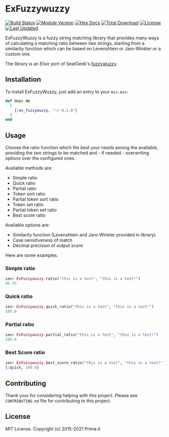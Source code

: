 # ExFuzzywuzzy
[![Build Status](https://drone-1.prima.it/api/badges/primait/ex_fuzzywuzzy/status.svg)](https://drone-1.prima.it/primait/ex_fuzzywuzzy)
[![Module Version](https://img.shields.io/hexpm/v/ex_fuzzywuzzy.svg)](https://hex.pm/packages/ex_fuzzywuzzy)
[![Hex Docs](https://img.shields.io/badge/hex-docs-lightgreen.svg)](https://hexdocs.pm/ex_fuzzywuzzy/)
[![Total Download](https://img.shields.io/hexpm/dt/ex_fuzzywuzzy.svg)](https://hex.pm/packages/ex_fuzzywuzzy)
[![License](https://img.shields.io/hexpm/l/ex_fuzzywuzzy.svg)](https://hex.pm/packages/ex_fuzzywuzzy)
[![Last Updated](https://img.shields.io/github/last-commit/primait/ex_fuzzywuzzy.svg)](https://github.com/primait/ex_fuzzywuzzy/commits/master)

ExFuzzyWuzzy is a fuzzy string matching library that provides many ways of calculating
a matching ratio between two strings, starting from a similarity function which can be
based on Levenshtein or Jaro-Winkler or a custom one.

The library is an Elixir port of SeatGeek's [fuzzywuzzy](https://github.com/seatgeek/fuzzywuzzy).

## Installation

To install ExFuzzyWuzzy, just add an entry to your `mix.exs`:
```elixir
def deps do
  [
    {:ex_fuzzywuzzy, "~> 0.1.0"}
  ]
end
```

## Usage
<!--MDOC !-->

Choose the ratio function which fits best your needs among the available, 
providing the two strings to be matched and - if needed - overwriting options 
over the configured ones.

Available methods are:
- Simple ratio
- Quick ratio
- Partial ratio
- Token sort ratio
- Partial token sort ratio
- Token set ratio
- Partial token set ratio
- Best score ratio

Available options are:
- Similarity function (Levenshtein and Jaro-Winkler provided in library)
- Case sensitiveness of match
- Decimal precision of output score

Here are some examples.

### Simple ratio
```elixir
iex> ExFuzzywuzzy.ratio("this is a test", "this is a test!")
96.55
```

### Quick ratio
```elixir
iex> ExFuzzywuzzy.quick_ratio("this is a test", "this is a test!")
100.0
```

### Partial ratio
```elixir
iex> ExFuzzywuzzy.partial_ratio("this is a test", "this is a test!")
100.0
```

### Best Score ratio
```elixir
iex> ExFuzzywuzzy.best_score_ratio("this is a test", "this is a test!")
{:quick, 100.0}
```
<!--MDOC !-->

## Contributing
Thank your for considering helping with this project. Please see
`CONTRIBUTING.md` file for contributing to this project.

## License
MIT License. Copyright (c) 2015-2021 Prima.it
